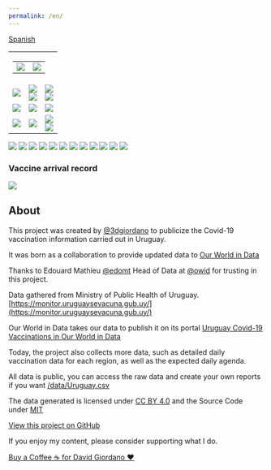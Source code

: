 ```yaml
---
permalink: /en/
---
```

<div id="lang_selector">
  <a href="/">Spanish</a>
</div>
<!-- ShareThis BEGIN --><div class="sharethis-inline-share-buttons"></div><!-- ShareThis END -->
<table id="dashboard">
  <tr>
    <td align="right" colspan=3>
      <table id="date_header">
        <tr>
          <td align="right">
            <img src="./web/charts/857919432.png">
          </td>
          <td align="center">
            <img src="./web/charts/851362461.png">
          </td>
        </tr>
      </table>
    </td>
  </tr>
  <tr>
    <td align="center">
<img src="./web/charts/1329486679.png">
    </td>
    <td align="center">
      <img src="./web/charts/827148403.png">
      <br>
      <img src="./web/charts/1848022003.png">
    </td>
    <td align="center">
      <img src="./web/charts/2077796175.png">
      <br>
      <img src="./web/charts/1978363820.png">
    </td>
  </tr>
  <tr>
    <td align="center">
      <img src="./web/charts/1038688506.png">
    </td>
    <td align="center">
      <img src="./web/charts/603335823.png">
    </td>
    <td align="center">
      <img src="./web/charts/1683681566.png">
    </td>
  </tr>
  <tr>
    <td align="center">
      <img src="./web/charts/2063902375.png">
    </td>
    <td align="center">
      <img src="./web/charts/1821951025.png">
    </td>
    <td align="center">
      <img src="./web/charts/1939554456.png"><br>
      <img src="./web/charts/744871918.png">
    </td>
  </tr>
</table>

<img src="./web/charts/1201195179.png">

<img src="./web/charts/574263984.png">

<img src="./web/charts/1322547223.png">

<img src="./web/charts/731574492.png">

<img src="./web/charts/842189614.png">

<img src="./web/charts/1047100711.png">

<img src="./web/charts/132326038.png">

<img src="./web/charts/122662822.png">

<img src="./web/charts/987529461.png">

<img src="./web/charts/454080210.png">

<img src="./web/charts/105471492.png">

<img src="./web/charts/2095693594.png">

### Vaccine arrival record

<img src="./web/charts/648030237.png">

## About

This project was created by [@3dgiordano](https://github.com/3dgiordano) to publicize the Covid-19 vaccination information carried out in Uruguay.

It was born as a collaboration to provide updated data to [Our World in Data](https://ourworldindata.org/)

Thanks to Edouard Mathieu [@edomt](https://github.com/edomt) Head of Data at [@owid](https://github.com/owid) for trusting in this project.

Data gathered from Ministry of Public Health of Uruguay. [https://monitor.uruguaysevacuna.gub.uy/](https://monitor.uruguaysevacuna.gub.uy/)

Our World in Data takes our data to publish it on its portal [Uruguay Covid-19 Vaccinations in Our World in Data](https://ourworldindata.org/covid-vaccinations?country=~URY)

Today, the project also collects more data, such as detailed daily vaccination data for each region, as well as the expected daily agenda.

All data is public, you can access the raw data and create your own reports if you want [/data/Uruguay.csv](https://github.com/3dgiordano/covid-19-uy-vacc-data/blob/main/data/Uruguay.csv)

The data generated is licensed under [CC BY 4.0](https://creativecommons.org/licenses/by/4.0/) and the Source Code under [MIT](https://github.com/3dgiordano/covid-19-uy-vacc-data/blob/main/LICENSE)

[View this project on GitHub](https://github.com/3dgiordano/covid-19-uy-vacc-data)

If you enjoy my content, please consider supporting what I do.

[Buy a Coffee ☕ for David Giordano ❤️](https://ko-fi.com/davidgiordano) 
